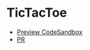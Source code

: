# TicTacToe

* [Preview CodeSandbox](https://codesandbox.io/s/ko89p1p1yr)
* [PR](https://github.com/bogdanpashynskyi/tictactoe/pull/1)
